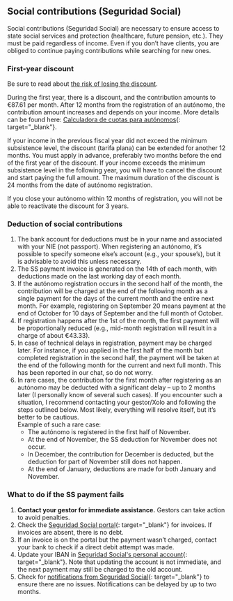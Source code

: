 ## Social contributions (Seguridad Social)

Social contributions (Seguridad Social) are necessary to ensure access to state social services and protection
(healthcare, future pension, etc.). They must be paid regardless of income. Even if you don’t have clients, you are
obliged to continue paying contributions while searching for new ones.

### First-year discount

Be sure to read about [the risk of losing the discount](#risk-of-losing-the-seguridad-social-discount).

During the first year, there is a discount, and the contribution amounts to €87.61 per month. After 12 months from the
registration of an autónomo, the contribution amount increases and depends on your income. More details can be found
here: [Calculadora de cuotas para autónomos](https://portal.seg-social.gob.es/wps/portal/importass/importass/tramites/simuladorRETAPublico){:
target="_blank"}.

If your income in the previous fiscal year did not exceed the minimum subsistence level, the discount (tarifa plana) can
be extended for another 12 months. You must apply in advance, preferably two months before the end of the first year of
the discount. If your income exceeds the minimum subsistence level in the following year, you will have to cancel the
discount and start paying the full amount. The maximum duration of the discount is 24 months from the date of autónomo
registration.

If you close your autónomo within 12 months of registration, you will not be able to reactivate the discount for 3
years.

### Deduction of social contributions

1. The bank account for deductions must be in your name and associated with your NIE (not passport). When registering an
   autónomo, it’s possible to specify someone else’s account (e.g., your spouse’s), but it is advisable to avoid this
   unless necessary.
2. The SS payment invoice is generated on the 14th of each month, with deductions made on the last working day of each
   month.
3. If the autónomo registration occurs in the second half of the month, the contribution will be charged at the end of
   the following month as a single payment for the days of the current month and the entire next month. For example,
   registering on September 20 means payment at the end of October for 10 days of September and the full month of
   October.
4. If registration happens after the 1st of the month, the first payment will be proportionally reduced (e.g., mid-month
   registration will result in a charge of about €43.33).
5. In case of technical delays in registration, payment may be charged later. For instance, if you applied in the first
   half of the month but completed registration in the second half, the payment will be taken at the end of the
   following month for the current and next full month. This has been reported in our chat, so do not worry.
6. In rare cases, the contribution for the first month after registering as an autónomo may be deducted with a
   significant delay – up to 2 months later (I personally know of several such cases). If you encounter such a
   situation, I recommend contacting your gestor/Xolo and following the steps outlined below. Most likely, everything
   will resolve itself, but it’s better to be cautious.  
   Example of such a rare case:
    - The autónomo is registered in the first half of November.
    - At the end of November, the SS deduction for November does not occur.
    - In December, the contribution for December is deducted, but the deduction for part of November still does not
      happen.
    - At the end of January, deductions are made for both January and November.

### What to do if the SS payment fails

1. **Contact your gestor for immediate assistance.** Gestors can take action to avoid penalties.
2. Check
   the [Seguridad Social portal](https://portal.seg-social.gob.es/wps/portal/importass/importass/Categorias/Consulta+de+pagos+y+deudas/ConsultaRecibos){:
   target="_blank"} for invoices. If invoices are absent, there is no debt.
3. If an invoice is on the portal but the payment wasn’t charged, contact your bank to check if a direct debit attempt
   was made.
4. Update your IBAN
   in [Seguridad Social's personal account](https://sede.seg-social.gob.es/wps/portal/sede/sede/Ciudadanos/cotizacion/202115){:
   target="_blank"}. Note that updating the account is not immediate, and the next payment may still be charged to the
   old account.
5. Check
   for [notifications from Seguridad Social](https://sede.seg-social.gob.es/wps/portal/sede/sede/Inicio/NotificacionesTelematicas/){:
   target="_blank"} to ensure there are no issues. Notifications can be delayed by up to two months.
